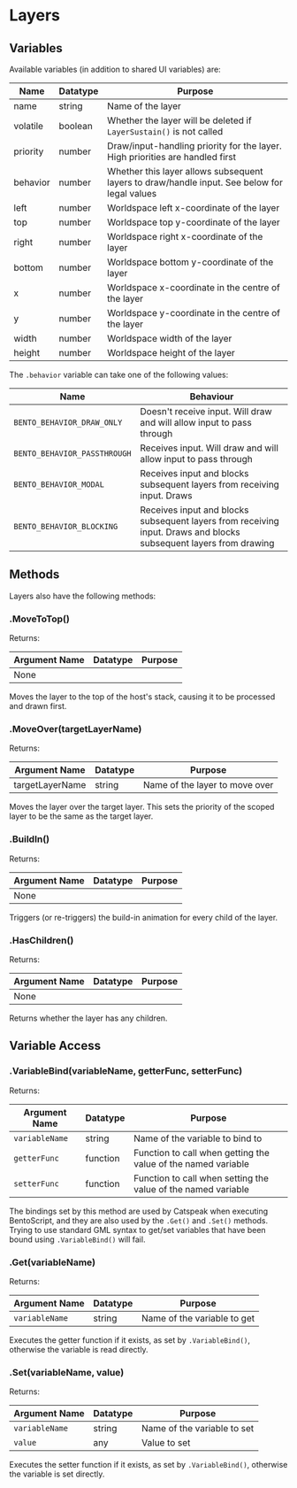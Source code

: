 # Layers



## Variables

Available variables (in addition to shared UI variables) are:

| Name     | Datatype | Purpose                                                                                      |
|----------|----------|----------------------------------------------------------------------------------------------|
| name     | string   | Name of the layer                                                                            |
| volatile | boolean  | Whether the layer will be deleted if `LayerSustain()` is not called                          |
| priority | number   | Draw/input-handling priority for the layer. High priorities are handled first                |
| behavior | number   | Whether this layer allows subsequent layers to draw/handle input. See below for legal values |
| left     | number   | Worldspace left x-coordinate of the layer                                                    |
| top      | number   | Worldspace top y-coordinate of the layer                                                     |
| right    | number   | Worldspace right x-coordinate of the layer                                                   |
| bottom   | number   | Worldspace bottom y-coordinate of the layer                                                  |
| x        | number   | Worldspace x-coordinate in the centre of the layer                                           |
| y        | number   | Worldspace y-coordinate in the centre of the layer                                           |
| width    | number   | Worldspace width of the layer                                                                |
| height   | number   | Worldspace height of the layer                                                               |

The `.behavior` variable can take one of the following values:

| Name                         | Behaviour                                                                                                         |
|------------------------------|-------------------------------------------------------------------------------------------------------------------|
| `BENTO_BEHAVIOR_DRAW_ONLY`   | Doesn't receive input. Will draw and will allow input to pass through                                             |
| `BENTO_BEHAVIOR_PASSTHROUGH` | Receives input. Will draw and will allow input to pass through                                                    |
| `BENTO_BEHAVIOR_MODAL`       | Receives input and blocks subsequent layers from receiving input. Draws                                           |
| `BENTO_BEHAVIOR_BLOCKING`    | Receives input and blocks subsequent layers from receiving input. Draws and blocks subsequent layers from drawing |



## Methods

Layers also have the following methods:



### .MoveToTop()

Returns: <undefined>

| Argument Name | Datatype | Purpose |
|---------------|----------|---------|
| None          |          |         |

Moves the layer to the top of the host's stack, causing it to be processed and drawn first.



### .MoveOver(targetLayerName)

Returns: <undefined>

| Argument Name   | Datatype | Purpose                        |
|-----------------|----------|--------------------------------|
| targetLayerName | string   | Name of the layer to move over |

Moves the layer over the target layer. This sets the priority of the scoped layer to be the same as
the target layer.



### .BuildIn()

Returns: <undefined>

| Argument Name | Datatype | Purpose |
|---------------|----------|---------|
| None          |          |         |

Triggers (or re-triggers) the build-in animation for every child of the layer.



### .HasChildren()

Returns: <undefined>

| Argument Name | Datatype | Purpose |
|---------------|----------|---------|
| None          |          |         |

Returns whether the layer has any children.



## Variable Access

### .VariableBind(variableName, getterFunc, setterFunc)

Returns: <undefined>

| Argument Name  | Datatype | Purpose                                                       |
|----------------|----------|---------------------------------------------------------------|
| `variableName` | string   | Name of the variable to bind to                               |
| `getterFunc`   | function | Function to call when getting the value of the named variable |
| `setterFunc`   | function | Function to call when setting the value of the named variable |

The bindings set by this method are used by Catspeak when executing BentoScript, and they are also used by the `.Get()` and `.Set()` methods. Trying to use standard GML syntax to get/set variables that have been bound using `.VariableBind()` will fail.



### .Get(variableName)

Returns: <undefined>

| Argument Name  | Datatype | Purpose                     |
|----------------|----------|-----------------------------|
| `variableName` | string   | Name of the variable to get |

Executes the getter function if it exists, as set by `.VariableBind()`, otherwise the variable is read directly.



### .Set(variableName, value)

Returns: <undefined>

| Argument Name  | Datatype | Purpose                     |
|----------------|----------|-----------------------------|
| `variableName` | string   | Name of the variable to set |
| `value`        | any      | Value to set                |

Executes the setter function if it exists, as set by `.VariableBind()`, otherwise the variable is set directly.